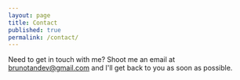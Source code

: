 ```yaml
---
layout: page
title: Contact
published: true
permalink: /contact/
---
```

Need to get in touch with me? Shoot me an email at [brunotandev@gmail.com](mailto:brunotandev@gmail.com) and I'll get back to you as soon as possible.

